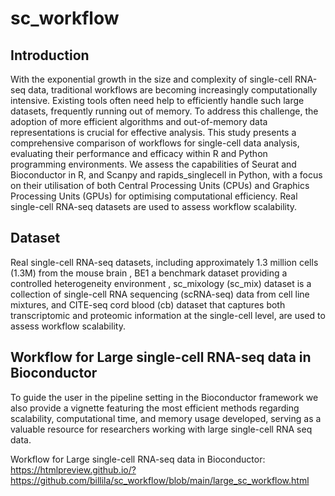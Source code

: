 # sc_workflow

## Introduction 
With the exponential growth in the size and complexity of single-cell RNA-seq data, traditional workflows are becoming increasingly computationally intensive. Existing tools often need help to efficiently handle such large datasets, frequently running out of memory. To address this challenge, the adoption of more efficient algorithms and out-of-memory data representations is crucial for effective analysis. This study presents a comprehensive comparison of workflows for single-cell data analysis, evaluating their performance and efficacy within R and Python programming environments. We assess the capabilities of Seurat and Bioconductor in R, and Scanpy and rapids_singlecell in Python, with a focus on their utilisation of both Central Processing Units (CPUs) and Graphics Processing Units (GPUs) for optimising computational efficiency. Real single-cell RNA-seq datasets  are used to assess workflow scalability.

## Dataset
Real single-cell RNA-seq datasets, including approximately 1.3 million cells (1.3M) from the mouse brain , BE1 a benchmark dataset providing a controlled heterogeneity environment , sc_mixology (sc_mix) dataset is a collection of single-cell RNA sequencing (scRNA-seq) data from cell line mixtures, and CITE-seq cord blood (cb) dataset that captures both transcriptomic and proteomic information at the single-cell level, are used to assess workflow scalability. 

## Workflow for Large single-cell RNA-seq data in Bioconductor
To guide the user in the pipeline setting in the Bioconductor framework we also provide a vignette featuring the most efficient methods regarding scalability, computational time, and memory usage developed, serving as a valuable resource for researchers working with large single-cell RNA seq data.

Workflow for Large single-cell RNA-seq data in Bioconductor: https://htmlpreview.github.io/?https://github.com/billila/sc_workflow/blob/main/large_sc_workflow.html

